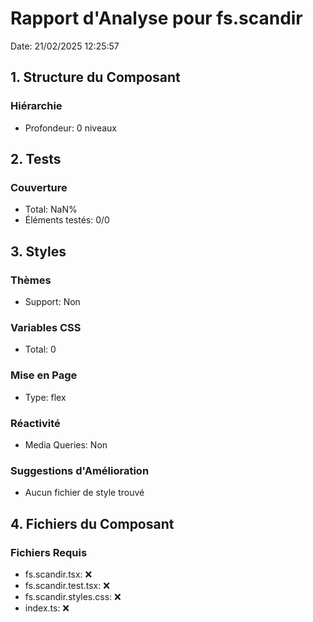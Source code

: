 # Rapport d'Analyse pour fs.scandir

Date: 21/02/2025 12:25:57

## 1. Structure du Composant

### Hiérarchie

- Profondeur: 0 niveaux

## 2. Tests

### Couverture

- Total: NaN%
- Éléments testés: 0/0

## 3. Styles

### Thèmes

- Support: Non

### Variables CSS

- Total: 0

### Mise en Page

- Type: flex

### Réactivité

- Media Queries: Non

### Suggestions d'Amélioration

- Aucun fichier de style trouvé

## 4. Fichiers du Composant

### Fichiers Requis

- fs.scandir.tsx: ❌
- fs.scandir.test.tsx: ❌
- fs.scandir.styles.css: ❌
- index.ts: ❌
